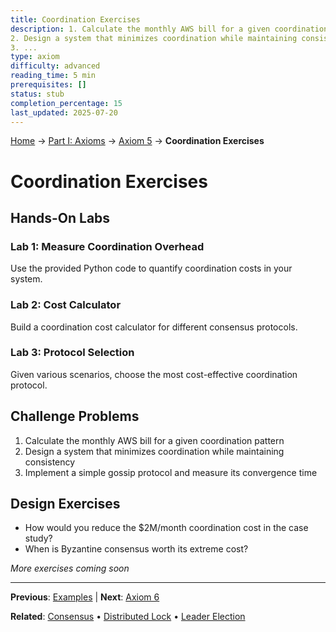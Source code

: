 ```yaml
---
title: Coordination Exercises
description: 1. Calculate the monthly AWS bill for a given coordination pattern
2. Design a system that minimizes coordination while maintaining consistency
3. ...
type: axiom
difficulty: advanced
reading_time: 5 min
prerequisites: []
status: stub
completion_percentage: 15
last_updated: 2025-07-20
---
```


<!-- Navigation -->
[Home](../../index.md) → [Part I: Axioms](../index.md) → [Axiom 5](/part1-axioms/axiom5-coordination/) → **Coordination Exercises**

# Coordination Exercises

## Hands-On Labs

### Lab 1: Measure Coordination Overhead
Use the provided Python code to quantify coordination costs in your system.

### Lab 2: Cost Calculator
Build a coordination cost calculator for different consensus protocols.

### Lab 3: Protocol Selection
Given various scenarios, choose the most cost-effective coordination protocol.

## Challenge Problems

1. Calculate the monthly AWS bill for a given coordination pattern
2. Design a system that minimizes coordination while maintaining consistency
3. Implement a simple gossip protocol and measure its convergence time

## Design Exercises

- How would you reduce the $2M/month coordination cost in the case study?
- When is Byzantine consensus worth its extreme cost?

*More exercises coming soon*

---

**Previous**: [Examples](examples.md) | **Next**: [Axiom 6](../axiom6-*)

**Related**: [Consensus](../../patterns/consensus.md) • [Distributed Lock](../../patterns/distributed-lock.md) • [Leader Election](../../patterns/leader-election.md)
